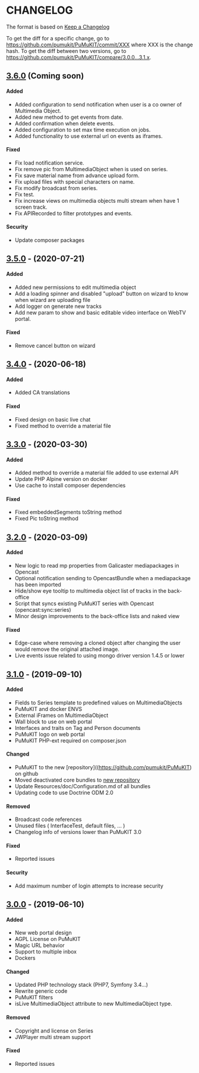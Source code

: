 # CHANGELOG

The format is based on [Keep a Changelog](https://keepachangelog.com/en/1.0.0/)

To get the diff for a specific change, go to https://github.com/pumukit/PuMuKIT/commit/XXX where XXX is the change hash.
To get the diff between two versions, go to https://github.com/pumukit/PuMuKIT/compare/3.0.0...3.1.x.

## [3.6.0](https://github.com/pumukit/PuMuKIT/compare/3.5.0...3.6.0) (Coming soon)

#### Added
- Added configuration to send notification when user is a co owner of Multimedia Object.
- Added new method to get events from date.
- Added confirmation when delete events.
- Added configuration to set max time execution on jobs.
- Added functionality to use external url on events as iframes.

#### Fixed
- Fix load notification service.
- Fix remove pic from MultimediaObject when is used on series.
- Fix save material name from advance upload form.
- Fix upload files with special characters on name.
- Fix modify broadcast from series.
- Fix test.
- Fix increase views on multimedia objects multi stream when have 1 screen track.
- Fix APIRecorded to filter prototypes and events.

#### Security
- Update composer packages

## [3.5.0](https://github.com/pumukit/PuMuKIT/compare/3.4.0...3.5.0) - (2020-07-21)

#### Added
- Added new permissions to edit multimedia object
- Add a loading spinner and disabled "upload" button on wizard to know when wizard are uploading file
- Add logger on generate new tracks
- Add new param to show and basic editable video interface on WebTV portal.

#### Fixed
- Remove cancel button on wizard

## [3.4.0](https://github.com/pumukit/PuMuKIT/compare/3.3.0...3.4.0) - (2020-06-18)

#### Added
- Added CA translations

#### Fixed
- Fixed design on basic live chat
- Fixed method to override a material file

## [3.3.0](https://github.com/pumukit/PuMuKIT/compare/3.2.0...3.3.0) - (2020-03-30)

#### Added
- Added method to override a material file added to use external API
- Update PHP Alpine version on docker
- Use cache to install composer dependencies

#### Fixed
- Fixed embeddedSegments toString method
- Fixed Pic toString method

## [3.2.0](https://github.com/pumukit/PuMuKIT/compare/3.1.0...3.2.0) - (2020-03-09)

#### Added
- New logic to read mp properties from Galicaster mediapackages in Opencast
- Optional notification sending to OpencastBundle when a mediapackage has been imported
- Hide/show eye tooltip to multimedia object list of tracks in the back-office
- Script that syncs existing PuMuKIT series with Opencast (opencast:sync:series)
- Minor design improvements to the back-office lists and naked view

#### Fixed
- Edge-case where removing a cloned object after changing the user would remove the original attached image.
- Live events issue related to using mongo driver version 1.4.5 or lower

## [3.1.0](https://github.com/pumukit/PuMuKIT/compare/3.0.0...3.1.0) - (2019-09-10)

#### Added
- Fields to Series template to predefined values on MultimediaObjects
- PuMuKIT and docker ENVS
- External iFrames on MultimediaObject
- Wall block to use on web portal
- Interfaces and traits on Tag and Person documents
- PuMuKIT logo on web portal
- PuMuKIT PHP-ext required on composer.json

#### Changed
- PuMuKIT to the new [repository]((https://github.com/pumukit/PuMuKIT) on github
- Moved deactivated core bundles to [new repository](https://github.com/pumukit)
- Update Resources/doc/Configuration.md of all bundles 
- Updating code to use Doctrine ODM 2.0

#### Removed 
- Broadcast code references
- Unused files ( InterfaceTest, default files, ... )
- Changelog info of versions lower than PuMuKIT 3.0

#### Fixed
- Reported issues

#### Security
- Add maximum number of login attempts to increase security


## [3.0.0](https://github.com/campusdomar/PuMuKIT2/compare/2.6.0...3.0.0) - (2019-06-10)

#### Added
- New web portal design
- AGPL License on PuMuKIT
- Magic URL behavior
- Support to multiple inbox
- Dockers 

#### Changed
- Updated PHP technology stack (PHP7, Symfony 3.4...)
- Rewrite generic code
- PuMuKIT filters
- isLive MultimediaObject attribute to new MultimediaObject type.

#### Removed
- Copyright and license on Series
- JWPlayer multi stream support

#### Fixed
- Reported issues
